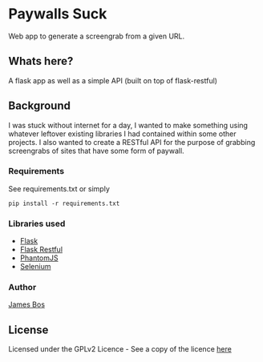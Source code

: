 # Paywalls Suck

Web app to generate a screengrab from a given URL.

## Whats here?

A flask app as well as a simple API (built on top of flask-restful)

## Background

I was stuck without internet for a day, I wanted to make something using whatever leftover existing libraries I had contained within some other projects. I also wanted to create a RESTful API for the purpose of grabbing screengrabs of sites that have some form of paywall.

### Requirements

See requirements.txt or simply


```
pip install -r requirements.txt
```

### Libraries used

* [Flask](https://flask.pocoo.org)
* [Flask Restful](https://flask-restful.readthedocs.io)
* [PhantomJS](https://phantomjs.org)
* [Selenium](https://www.seleniumhq.org)

### Author

[James Bos](https://www.jamesbos.com)

## License

Licensed under the GPLv2 Licence - See a copy of the licence [here](https://www.gnu.org/licenses/old-licenses/gpl-2.0.en.html)
